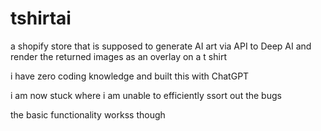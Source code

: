 # tshirtai

a shopify store that is supposed to generate AI art via API to Deep AI and render the returned images as an overlay on a t shirt

i have zero coding knowledge and built this with ChatGPT

i am now stuck where i am unable to efficiently ssort out the bugs

the basic functionality workss though
